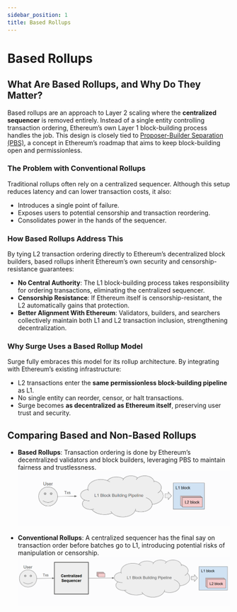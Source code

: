 ```yaml
---
sidebar_position: 1
title: Based Rollups
---
```


# Based Rollups

## What Are Based Rollups, and Why Do They Matter?

Based rollups are an approach to Layer 2 scaling where the **centralized sequencer** is removed entirely. Instead of a single entity controlling transaction ordering, Ethereum’s own Layer 1 block-building process handles the job. This design is closely tied to [Proposer-Builder Separation (PBS)](https://ethereum.org/en/roadmap/pbs/), a concept in Ethereum’s roadmap that aims to keep block-building open and permissionless.

### The Problem with Conventional Rollups
Traditional rollups often rely on a centralized sequencer. Although this setup reduces latency and can lower transaction costs, it also:
- Introduces a single point of failure.
- Exposes users to potential censorship and transaction reordering.
- Consolidates power in the hands of the sequencer.

### How Based Rollups Address This
By tying L2 transaction ordering directly to Ethereum’s decentralized block builders, based rollups inherit Ethereum’s own security and censorship-resistance guarantees:
- **No Central Authority**: The L1 block-building process takes responsibility for ordering transactions, eliminating the centralized sequencer.
- **Censorship Resistance**: If Ethereum itself is censorship-resistant, the L2 automatically gains that protection.
- **Better Alignment With Ethereum**: Validators, builders, and searchers collectively maintain both L1 and L2 transaction inclusion, strengthening decentralization.

### Why Surge Uses a Based Rollup Model
Surge fully embraces this model for its rollup architecture. By integrating with Ethereum’s existing infrastructure:
- L2 transactions enter the **same permissionless block-building pipeline** as L1.
- No single entity can reorder, censor, or halt transactions.
- Surge becomes **as decentralized as Ethereum itself**, preserving user trust and security.

## Comparing Based and Non-Based Rollups

- **Based Rollups**: Transaction ordering is done by Ethereum’s decentralized validators and block builders, leveraging PBS to maintain fairness and trustlessness.
![Based Rollups: L2 transactions enter the same permissionless block-building pipeline as L1.](./based-rollups.png)

- **Conventional Rollups**: A centralized sequencer has the final say on transaction order before batches go to L1, introducing potential risks of manipulation or censorship.
![Conventional Non-Based Rollups: A centralized sequencer decides transaction ordering before submitting them to L1.](./conventional-rollups.png)
